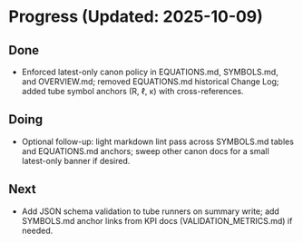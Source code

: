 # Progress (Updated: 2025-10-09)

## Done

- Enforced latest-only canon policy in EQUATIONS.md, SYMBOLS.md, and OVERVIEW.md; removed EQUATIONS.md historical Change Log; added tube symbol anchors (R, ℓ, κ) with cross-references.

## Doing

- Optional follow-up: light markdown lint pass across SYMBOLS.md tables and EQUATIONS.md anchors; sweep other canon docs for a small latest-only banner if desired.

## Next

- Add JSON schema validation to tube runners on summary write; add SYMBOLS.md anchor links from KPI docs (VALIDATION_METRICS.md) if needed.
